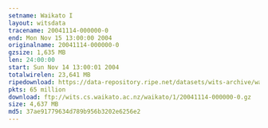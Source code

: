 ```yaml
---
setname: Waikato I
layout: witsdata
tracename: 20041114-000000-0
end: Mon Nov 15 13:00:00 2004
originalname: 20041114-000000-0
gzsize: 1,635 MB
len: 24:00:00
start: Sun Nov 14 13:00:01 2004
totalwirelen: 23,641 MB
ripedownload: https://data-repository.ripe.net/datasets/wits-archive/waikato/1/20041114-000000-0.gz
pkts: 65 million
download: ftp://wits.cs.waikato.ac.nz/waikato/1/20041114-000000-0.gz
size: 4,637 MB
md5: 37ae91779634d789b956b3202e6256e2
---
```

